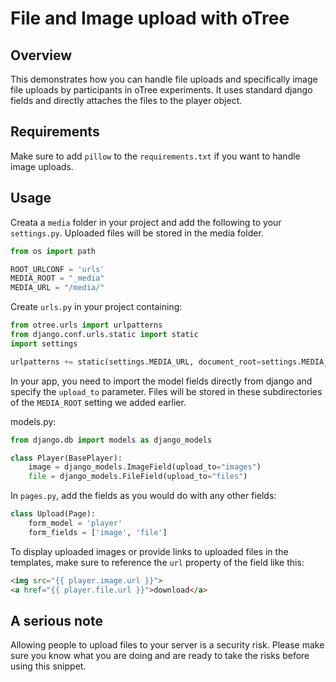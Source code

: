 # File and Image upload with oTree
## Overview
This demonstrates how you can handle file uploads and specifically image file uploads by participants in oTree experiments. It uses standard django fields and directly attaches the files to the player object.

## Requirements
Make sure to add ```pillow``` to the ```requirements.txt``` if you want to handle image uploads.

## Usage
Creata a ```media``` folder in your project and add the following to your ```settings.py```. Uploaded files will be stored in the media folder.
```python
from os import path

ROOT_URLCONF = 'urls'
MEDIA_ROOT = "_media"
MEDIA_URL = "/media/"
```

Create ```urls.py``` in your project containing:
```python
from otree.urls import urlpatterns
from django.conf.urls.static import static
import settings

urlpatterns += static(settings.MEDIA_URL, document_root=settings.MEDIA_ROOT)
```

In your app, you need to import the model fields directly from django and specify the ```upload_to``` parameter. Files will be stored in these subdirectories of the ```MEDIA_ROOT``` setting we added earlier.

models.py:
```python
from django.db import models as django_models

class Player(BasePlayer):
    image = django_models.ImageField(upload_to="images")
    file = django_models.FileField(upload_to="files")
```

In ```pages.py```, add the fields as you would do with any other fields:
```python
class Upload(Page):
    form_model = 'player'
    form_fields = ['image', 'file']
```

To display uploaded images or provide links to uploaded files in the templates, make sure to reference the ```url``` property of the field like this:
```html
<img src="{{ player.image.url }}">
<a href="{{ player.file.url }}">download</a>
```

## A serious note
Allowing people to upload files to your server is a security risk. Please make sure you know what you are doing and are ready to take the risks before using this snippet.